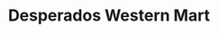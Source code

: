 ---
title: "Desperados Western Mart"
url: /siler-city/desperados-western-mart/
shop: Lebensmittel
---